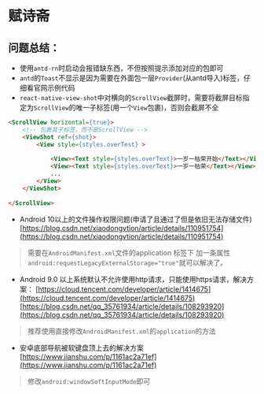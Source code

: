 # 赋诗斋
## 问题总结：
- 使用`antd-rn`时启动会报错缺东西，不但按照提示添加对应的包即可
- `antd`的`Toast`不显示是因为需要在外面包一层`Provider`(从antd导入)标签，仔细看官网示例代码
- `react-native-view-shot`中对横向的`ScrollView`截屏时，需要将截屏目标指定为`ScrollView`的唯一子标签(用一个`View`包裹)，否则会截屏不全
```html
<ScrollView horizontal={true}>
    <!-- 包裹其子标签，而不是ScrollView -->
    <ViewShot ref={shot}>
        <View style={styles.overTest} >
            
            <View><Text style={styles.overText}>一岁一枯荣开始</Text></View>
            <View><Text style={styles.overText}>一岁一枯荣</Text></View>
            ...
        </View>
    </ViewShot>
    
</ScrollView> 
```
- Android 10以上的文件操作权限问题(申请了且通过了但是依旧无法存储文件)
[https://blog.csdn.net/xiaodongvtion/article/details/110951754](https://blog.csdn.net/xiaodongvtion/article/details/110951754)

> 需要在`AndroidManifest.xml`文件的application 标签下 加一条属性 `android:requestLegacyExternalStorage="true"`就可以解决了。

- Android 9.0 以上系统默认不允许使用http请求，只能使用https请求，解决方案：
[https://cloud.tencent.com/developer/article/1414675](https://cloud.tencent.com/developer/article/1414675)
[https://blog.csdn.net/qq_35761934/article/details/108293920](https://blog.csdn.net/qq_35761934/article/details/108293920)

> 推荐使用直接修改`AndroidManifest.xml`的`application`的方法

- 安卓底部导航被软键盘顶上去的解决方案
[https://www.jianshu.com/p/1161ac2a71ef](https://www.jianshu.com/p/1161ac2a71ef)

> 修改`android:windowSoftInputMode`即可